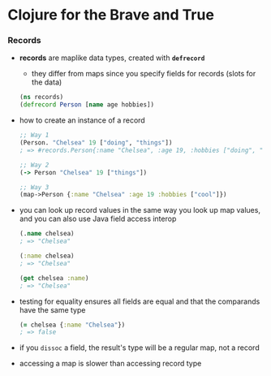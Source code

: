 # Clojure for the Brave and True

### Records

* __records__ are maplike data types, created with __`defrecord`__
  - they differ from maps since you specify fields for records (slots for the data)
  ```clojure
  (ns records)
  (defrecord Person [name age hobbies])
  ```

* how to create an instance of a record
  ```clojure
  ;; Way 1
  (Person. "Chelsea" 19 ["doing", "things"])
  ; => #records.Person{:name "Chelsea", :age 19, :hobbies ["doing", "things"]}

  ;; Way 2
  (-> Person "Chelsea" 19 ["things"])

  ;; Way 3
  (map->Person {:name "Chelsea" :age 19 :hobbies ["cool"]})
  ```

* you can look up record values in the same way you look up map values, and you can also use Java field access interop
  ```clojure
  (.name chelsea)
  ; => "Chelsea"

  (:name chelsea)
  ; => "Chelsea"

  (get chelsea :name)
  ; => "Chelsea"
  ```

* testing for equality ensures all fields are equal and that the comparands have the same type
  ```clojure
  (= chelsea {:name "Chelsea"})
  ; => false
  ```

* if you `dissoc` a field, the result's type will be a regular map, not a record

* accessing a map is slower than accessing record type
